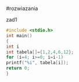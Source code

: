 #rozwiazania

zad1
```c
#include <stdio.h>
int main()
{
int i
int tabela[]={1,2,4,6,12};
for (i=4; i>=0; i=i-1)
printf("%i", tabela[i]);
return 0;
}
```
